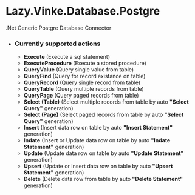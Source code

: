 # Lazy.Vinke.Database.Postgre
.Net Generic Postgre Database Connector

- ### Currently supported actions
  - **Execute** (Execute a sql statement)
  - **ExecuteProcedure** (Execute a stored procedure)
  - **QueryValue** (Query single value from table)
  - **QueryFind** (Query for record existance on table)
  - **QueryRecord** (Query single record from table)
  - **QueryTable** (Query multiple records from table)
  - **QueryPage** (Query paged records from table)
  - **Select (Table)** (Select multiple records from table by auto **"Select Query"** generation)
  - **Select (Page)** (Select paged records from table by auto **"Select Query"** generation)
  - **Insert** (Insert data row on table by auto **"Insert Statement"** generation)
  - **Indate** (Insert or Update data row on table by auto **"Indate Statement"** generation)
  - **Update** (Update data row on table by auto **"Update Statement"** generation)
  - **Upsert** (Update or Insert data row on table by auto **"Upsert Statement"** generation)
  - **Delete** (Delete data row from table by auto **"Delete Statement"** generation)
